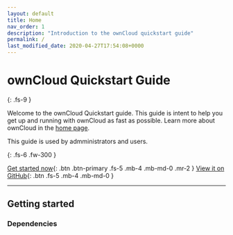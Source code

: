 ```yaml
---
layout: default
title: Home
nav_order: 1
description: "Introduction to the ownCloud quickstart guide"
permalink: /
last_modified_date: 2020-04-27T17:54:08+0000
---
```


# ownCloud Quickstart Guide
{: .fs-9 }

Welcome to the ownCloud Quickstart guide. This guide is intent to help you get up and running with ownCloud as fast as possible.
Learn more about ownCloud in the [home page](https://owncloud.org/).

This guide is used by admministrators and users.

{: .fs-6 .fw-300 }

[Get started now](#getting-started){: .btn .btn-primary .fs-5 .mb-4 .mb-md-0 .mr-2 } [View it on GitHub](https://github.com/pmarsceill/just-the-docs){: .btn .fs-5 .mb-4 .mb-md-0 }

---

## Getting started

### Dependencies
